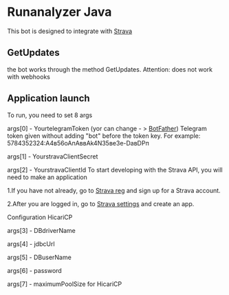 # Runanalyzer Java 

This bot is designed to integrate with [Strava](https://www.strava.com)

## GetUpdates 

the bot works through the method GetUpdates. 
Attention: does not work with webhooks 


## Application launch
To run, you need to set 8 args

args[0] - YourtelegramToken (yor can change - > [BotFather](https://t.me/BotFather))
Telegram token given without adding "bot" before the token key. 
For example: 5784352324:A4в56oAпАввАk4N35ве3е-DавDPп

args[1] - YourstravaClientSecret 

args[2] - YourstravaClientId
To start developing with the Strava API, you will need to make an application

1.If you have not already, go to [Strava reg](https://www.strava.com/register) and sign up for a Strava account. 

2.After you are logged in, go to [Strava settings](https://www.strava.com/settings/api) and create an app.

Configuration  HicariCP

args[3] - DBdriverName 

args[4] - jdbcUrl

args[5] - DBuserName

args[6] - password

args[7] - maximumPoolSize for HicariCP
